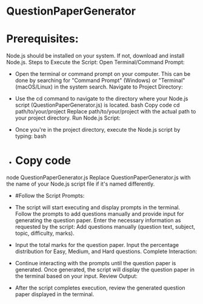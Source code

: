 
# QuestionPaperGenerator

 # Prerequisites:
Node.js should be installed on your system. If not, download and install Node.js.
Steps to Execute the Script:
Open Terminal/Command Prompt:

- Open the terminal or command prompt on your computer.
This can be done by searching for "Command Prompt" (Windows) or "Terminal" (macOS/Linux) in the system search.
Navigate to Project Directory:

- Use the cd command to navigate to the directory where your Node.js script (QuestionPaperGenerator.js) is located.
bash
Copy code
cd path/to/your/project
Replace path/to/your/project with the actual path to your project directory.
Run Node.js Script:

- Once you're in the project directory, execute the Node.js script by typing:
bash
- # Copy code
node QuestionPaperGenerator.js
Replace QuestionPaperGenerator.js with the name of your Node.js script file if it's named differently.
- #Follow the Script Prompts:

- The script will start executing and display prompts in the terminal.
Follow the prompts to add questions manually and provide input for generating the question paper.
Enter the necessary information as requested by the script:
Add questions manually (question text, subject, topic, difficulty, marks).
- Input the total marks for the question paper.
Input the percentage distribution for Easy, Medium, and Hard questions.
Complete Interaction:

- Continue interacting with the prompts until the question paper is generated.
Once generated, the script will display the question paper in the terminal based on your input.
Review Output:

- After the script completes execution, review the generated question paper displayed in the terminal.

